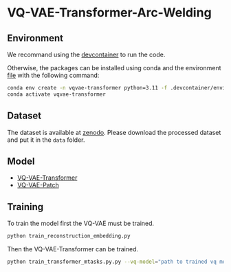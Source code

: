 # VQ-VAE-Transformer-Arc-Welding

## Environment
We recommand using the [devcontainer](.devcontainer) to run the code.

Otherwise, the packages can be installed using conda and the environment [file](.devcontainer/environment.yml) with the following command:
```bash
conda env create -n vqvae-transformer python=3.11 -f .devcontainer/environment.yml
conda activate vqvae-transformer

``` 


## Dataset
The dataset is available at [zenodo](https://zenodo.org/records/10017718). 
Please download the processed dataset and put it in the `data` folder.

## Model
- [VQ-VAE-Transformer](model/transformer_decoder.py)
- [VQ-VAE-Patch](model/vq_vae_patch_embedd.py)


## Training
To train the model first the VQ-VAE must be trained. 
```bash
python train_reconstruction_embedding.py
```

Then the VQ-VAE-Transformer can be trained.
```bash
python train_transformer_mtasks.py.py --vq-model="path to trained vq model"
```





